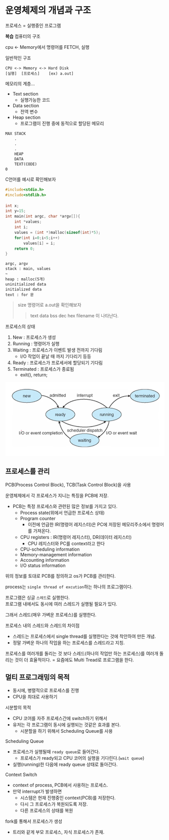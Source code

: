 # 운영체제의 개념과 구조

프로세스 = 실행중인 프로그램

**복습**
컴퓨터의 구조

cpu <- Memory에서 명령어를 FETCH, 실행

일반적인 구조
```
CPU <-> Memory <-> Hard Disk
[실행]  [프로세스]    [ex) a.out]
```
메모리의 계층...
- Text section
    - 실행가능한 코드
- Data section
    - 전역 변수
- Heap section
    - 프로그램이 진행 중에 동적으로 할당된 메모리

```
MAX STACK
    .
    .
    .
    HEAP
    DATA
    TEXT(CODE)
0
```
C언어를 예시로 확인해보자
```c
#include<stdio.h>
#include<stdlib.h>

int x;
int y=15;
int main(int argc, char *argv[]){
    int *values;
    int i;
    values = (int *)malloc(sizeof(int)*5);
    for(int i=0;i<5;i++)
        values[i] = i;
    return 0;
}
```
```
argc, argv
stack : main, values
~
heap : malloc(5개)
uninitialized data
initialized data
text : for 문
```
> size 명령어로 a.out을 확인해보자
>> text data bss dec hex filename 이 나타난다.

프로세스의 상태
1. New : 프로세스가 생성
2. Running : 명령어가 실행
3. Waiting : 프로세스가 이벤트 발생 전까지 기다림
    - I/O 작업이 끝날 때 까지 기다리기 등등
4. Ready : 프로세스가 프로세서에 할당되기 기다림
5. Terminated : 프로세스가 종료됨
    - exit(), return;

![img](./asset/lesson3/processConcept.png)

## 프로세스를 관리
PCB(Process Control Block), TCB(Task Control Block)을 사용

운영체제에서 각 프로세스가 지니는 특징을 PCB에 저장.
- PCB는 특정 프로세스와 관련된 많은 정보를 가지고 있다.
    - Process state(위에서 언급한 프로세스 상태)
    - Program counter 
        - 이전에 언급한 IR(명령어 레지스터)은 PC에 저장된 메모리주소에서 명령어를 가져온다.
    - CPU registers : IR(명령어 레지스터), DR(데이터 레지스터)
        - CPU 레지스터와 PC를 context라고 한다
    - CPU-scheduling information
    - Memory-management information
    - Accounting information
    - I/O status information

위의 정보를 토대로 PCB를 정의하고 os가 PCB를 관리한다.

process는 `single thread of excution`하는 하나의 프로그램이다.

프로그램은 싱글 `스레드`로 실행한다.\
프로그램 내에서도 동시에 여러 스레드가 실행될 필요가 있다. 

그래서 스레드(매우 가벼운 프로세스)를 실행한다.

프로세스 내의 스레드와 스레드의 차이점
- 스레드는 프로세스에서 single thread를 실행한다는 것에 착안하여 만든 개념.
- 정말 가벼운 하나의 작업을 하는 프로세스를 스레드라고 지칭.

프로세스를 여러개를 돌리는 것 보다 스레드(하나의 작업만 하는 프로세스)를 여러개 돌리는 것이 더 효율적이다. = 요즘에도 Multi Tread로 프로그램을 한다.

## 멀티 프로그래밍의 목적
- 동시에, 병렬적으로 프로세스를 진행
- CPU을 최대로 사용하기

시분할의 목적
- CPU 코어를 자주 프로세스간에 switch하기 위해서
- 유저는 각 프로그램이 동시에 실행되는 것같은 효과를 본다.
    - 시분할을 하기 위해서 Scheduling Queue를 사용

Scheduling Queue
- 프로세스가 실행될때 `ready queue`로 들어간다.
    - 프로세스가 ready되고 CPU 코어의 실행을 기다린다.(`wait queue`)
- 실행(running)한 다음에 ready queue 상태로 돌아간다.

Context Switch
- context of process, PCB에서 사용하는 프로세스.
- 만약 interrupt가 발생하면
    - 시스템은 현재 진행중인 context(PCB)를 저장한다.
    - 다시 그 프로세스가 복원되도록 저장.
    - 다른 프로세스의 상태를 복원

fork를 통해서 프로세스가 생성
- 트리와 같게 부모 프로세스, 자식 프로세스가 존재.






